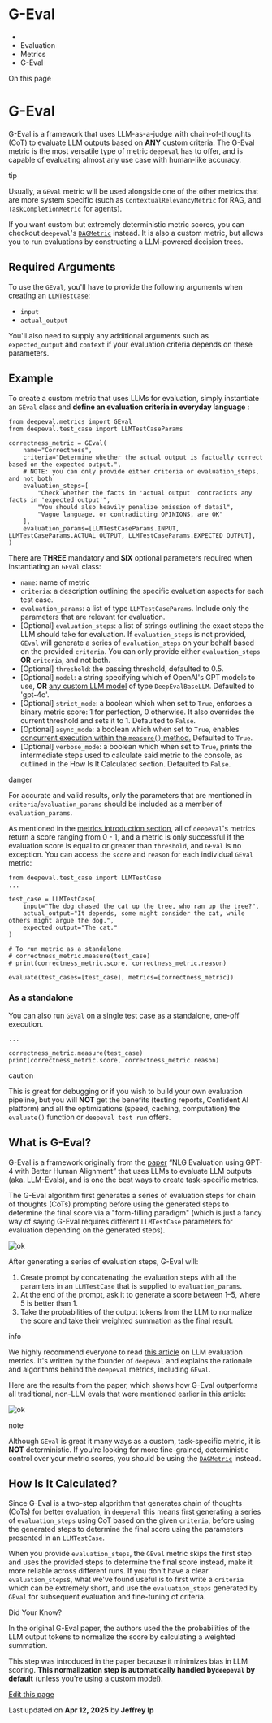 # G-Eval

  * [](/)
  * Evaluation
  * Metrics
  * G-Eval

On this page

# G-Eval

G-Eval is a framework that uses LLM-as-a-judge with chain-of-thoughts (CoT) to evaluate LLM outputs based on **ANY** custom criteria. The G-Eval metric is the most versatile type of metric `deepeval` has to offer, and is capable of evaluating almost any use case with human-like accuracy.

tip

Usually, a `GEval` metric will be used alongside one of the other metrics that are more system specific (such as `ContextualRelevancyMetric` for RAG, and `TaskCompletionMetric` for agents).

If you want custom but extremely deterministic metric scores, you can checkout `deepeval`'s [`DAGMetric`](/docs/metrics-dag) instead. It is also a custom metric, but allows you to run evaluations by constructing a LLM-powered decision trees.

## Required Arguments​

To use the `GEval`, you'll have to provide the following arguments when creating an [`LLMTestCase`](/docs/evaluation-test-cases#llm-test-case):

  * `input`
  * `actual_output`

You'll also need to supply any additional arguments such as `expected_output` and `context` if your evaluation criteria depends on these parameters.

## Example​

To create a custom metric that uses LLMs for evaluation, simply instantiate an `GEval` class and **define an evaluation criteria in everyday language** :
    
    
    from deepeval.metrics import GEval  
    from deepeval.test_case import LLMTestCaseParams  
      
    correctness_metric = GEval(  
        name="Correctness",  
        criteria="Determine whether the actual output is factually correct based on the expected output.",  
        # NOTE: you can only provide either criteria or evaluation_steps, and not both  
        evaluation_steps=[  
            "Check whether the facts in 'actual output' contradicts any facts in 'expected output'",  
            "You should also heavily penalize omission of detail",  
            "Vague language, or contradicting OPINIONS, are OK"  
        ],  
        evaluation_params=[LLMTestCaseParams.INPUT, LLMTestCaseParams.ACTUAL_OUTPUT, LLMTestCaseParams.EXPECTED_OUTPUT],  
    )  
    

There are **THREE** mandatory and **SIX** optional parameters required when instantiating an `GEval` class:

  * `name`: name of metric
  * `criteria`: a description outlining the specific evaluation aspects for each test case.
  * `evaluation_params`: a list of type `LLMTestCaseParams`. Include only the parameters that are relevant for evaluation.
  * [Optional] `evaluation_steps`: a list of strings outlining the exact steps the LLM should take for evaluation. If `evaluation_steps` is not provided, `GEval` will generate a series of `evaluation_steps` on your behalf based on the provided `criteria`. You can only provide either `evaluation_steps` **OR** `criteria`, and not both.
  * [Optional] `threshold`: the passing threshold, defaulted to 0.5.
  * [Optional] `model`: a string specifying which of OpenAI's GPT models to use, **OR** [any custom LLM model](/docs/metrics-introduction#using-a-custom-llm) of type `DeepEvalBaseLLM`. Defaulted to 'gpt-4o'.
  * [Optional] `strict_mode`: a boolean which when set to `True`, enforces a binary metric score: 1 for perfection, 0 otherwise. It also overrides the current threshold and sets it to 1. Defaulted to `False`.
  * [Optional] `async_mode`: a boolean which when set to `True`, enables [concurrent execution within the `measure()` method.](/docs/metrics-introduction#measuring-metrics-in-async) Defaulted to `True`.
  * [Optional] `verbose_mode`: a boolean which when set to `True`, prints the intermediate steps used to calculate said metric to the console, as outlined in the How Is It Calculated section. Defaulted to `False`.

danger

For accurate and valid results, only the parameters that are mentioned in `criteria`/`evaluation_params` should be included as a member of `evaluation_params`.

As mentioned in the [metrics introduction section](/docs/metrics-introduction), all of `deepeval`'s metrics return a score ranging from 0 - 1, and a metric is only successful if the evaluation score is equal to or greater than `threshold`, and `GEval` is no exception. You can access the `score` and `reason` for each individual `GEval` metric:
    
    
    from deepeval.test_case import LLMTestCase  
    ...  
      
    test_case = LLMTestCase(  
        input="The dog chased the cat up the tree, who ran up the tree?",  
        actual_output="It depends, some might consider the cat, while others might argue the dog.",  
        expected_output="The cat."  
    )  
      
    # To run metric as a standalone  
    # correctness_metric.measure(test_case)  
    # print(correctness_metric.score, correctness_metric.reason)  
      
    evaluate(test_cases=[test_case], metrics=[correctness_metric])  
    

### As a standalone​

You can also run `GEval` on a single test case as a standalone, one-off execution.
    
    
    ...  
      
    correctness_metric.measure(test_case)  
    print(correctness_metric.score, correctness_metric.reason)  
    

caution

This is great for debugging or if you wish to build your own evaluation pipeline, but you will **NOT** get the benefits (testing reports, Confident AI platform) and all the optimizations (speed, caching, computation) the `evaluate()` function or `deepeval test run` offers.

## What is G-Eval?​

G-Eval is a framework originally from the [paper](https://arxiv.org/abs/2303.16634) “NLG Evaluation using GPT-4 with Better Human Alignment” that uses LLMs to evaluate LLM outputs (aka. LLM-Evals), and is one the best ways to create task-specific metrics.

The G-Eval algorithm first generates a series of evaluation steps for chain of thoughts (CoTs) prompting before using the generated steps to determine the final score via a "form-filling paradigm" (which is just a fancy way of saying G-Eval requires different `LLMTestCase` parameters for evaluation depending on the generated steps).

![ok](https://confident-docs.s3.amazonaws.com/metrics-g-eval-algorithm.png)

After generating a series of evaluation steps, G-Eval will:

  1. Create prompt by concatenating the evaluation steps with all the paramters in an `LLMTestCase` that is supplied to `evaluation_params`.
  2. At the end of the prompt, ask it to generate a score between 1–5, where 5 is better than 1.
  3. Take the probabilities of the output tokens from the LLM to normalize the score and take their weighted summation as the final result.

info

We highly recommend everyone to read [this article](https://confident-ai.com/blog/llm-evaluation-metrics-everything-you-need-for-llm-evaluation) on LLM evaluation metrics. It's written by the founder of `deepeval` and explains the rationale and algorithms behind the `deepeval` metrics, including `GEval`.

Here are the results from the paper, which shows how G-Eval outperforms all traditional, non-LLM evals that were mentioned earlier in this article:

![ok](https://confident-docs.s3.amazonaws.com/metrics-g-eval-results.png)

note

Although `GEval` is great it many ways as a custom, task-specific metric, it is **NOT** deterministic. If you're looking for more fine-grained, deterministic control over your metric scores, you should be using the [`DAGMetric`](/docs/metrics-dag) instead.

## How Is It Calculated?​

Since G-Eval is a two-step algorithm that generates chain of thoughts (CoTs) for better evaluation, in `deepeval` this means first generating a series of `evaluation_steps` using CoT based on the given `criteria`, before using the generated steps to determine the final score using the parameters presented in an `LLMTestCase`.

When you provide `evaluation_steps`, the `GEval` metric skips the first step and uses the provided steps to determine the final score instead, make it more reliable across different runs. If you don't have a clear `evaluation_steps`s, what we've found useful is to first write a `criteria` which can be extremely short, and use the `evaluation_steps` generated by `GEval` for subsequent evaluation and fine-tuning of criteria.

Did Your Know?

In the original G-Eval paper, the authors used the the probabilities of the LLM output tokens to normalize the score by calculating a weighted summation.

This step was introduced in the paper because it minimizes bias in LLM scoring. **This normalization step is automatically handled by`deepeval` by default** (unless you're using a custom model).

[Edit this page](https://github.com/confident-ai/deepeval/edit/main/docs/docs/metrics-llm-evals.mdx)

Last updated on **Apr 12, 2025** by **Jeffrey Ip**
